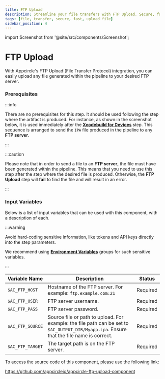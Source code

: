 ```yaml
---
title: FTP Upload
description: Streamline your file transfers with FTP Upload. Secure, fast, and reliable FTP solutions to enhance your data management and operational efficiency.
tags: [file, transfer, secure, fast, upload file]
sidebar_position: 4
---
```



import Screenshot from '@site/src/components/Screenshot';

# FTP Upload

With Appcircle's FTP Upload (File Transfer Protocol) integration, you can easily upload any file generated within the pipeline to your desired FTP server.

### Prerequisites

:::info

There are no prerequisites for this step. It should be used following the step where the artifact is produced. For instance, as shown in the screenshot below, it is used immediately after the [**Xcodebuild for Devices**](/workflows/ios-specific-workflow-steps/xcodebuild-for-devices) step. This sequence is arranged to send the `IPA` file produced in the pipeline to any **FTP server**.

<Screenshot url='https://cdn.appcircle.io/docs/assets/BE3153-ftpOrder.png' />

:::


:::caution

Please note that in order to send a file to an **FTP server**, the file must have been generated within the pipeline. This means that you need to use this step after the step where the desired file is produced. Otherwise, the **FTP Upload** step will **fail** to find the file and will result in an error.

:::


### Input Variables

Below is a list of input variables that can be used with this component, with a description of each.

<Screenshot url='https://cdn.appcircle.io/docs/assets/BE3153-ftpInput.png' />

:::warning

Avoid hard-coding sensitive information, like tokens and API keys directly into the step parameters.

We recommend using [**Environment Variables**](/environment-variables/managing-variables) groups for such sensitive variables.

:::

| Variable Name                 | Description                                                                                                                              | Status    |
|-------------------------------|------------------------------------------------------------------------------------------------------------------------------------------|-----------|
| `$AC_FTP_HOST`                | Hostname of the FTP server. For example: `ftp.example.com:21`                                                                            | Required  |
| `$AC_FTP_USER`                | FTP server username.                                                                                                                     | Required  |
| `$AC_FTP_PASS`                | FTP server password.                                                                                                                     | Required  |
| `$AC_FTP_SOURCE`              | Source file or path to upload. For example: the file path can be set to `$AC_OUTPUT_DIR/Myapp.ipa`. Ensure that the file name is correct.| Required  |
| `$AC_FTP_TARGET`              | The target path is on the FTP server.                                                                                                           | Required  |



To access the source code of this component, please use the following link:

https://github.com/appcircleio/appcircle-ftp-upload-component

